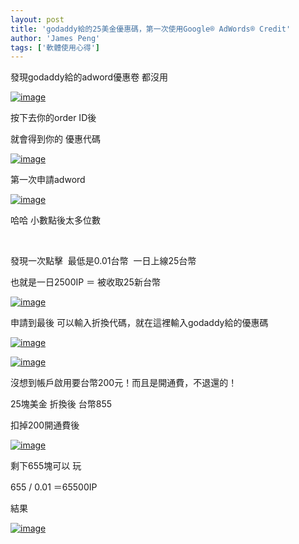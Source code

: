 ```yaml
---
layout: post
title: 'godaddy給的25美金優惠碼，第一次使用Google® AdWords® Credit'
author: 'James Peng'
tags: ['軟體使用心得']
---
```


發現godaddy給的adword優惠卷 都沒用

[![image](http://lh6.ggpht.com/_AnTT9cbXdqY/SZ2n0MlcQUI/AAAAAAAAGpU/dmdmUOaQjoo/image_thumb%5B19%5D.png?imgmax=800 "image")](http://lh4.ggpht.com/_AnTT9cbXdqY/SZ2nzMjmDyI/AAAAAAAAGpQ/mfrm9cUPA0s/s1600-h/image%5B11%5D.png)

按下去你的order ID後

就會得到你的 優惠代碼

[![image](http://lh3.ggpht.com/_AnTT9cbXdqY/SZ2n2ZWUp2I/AAAAAAAAGpc/f8dVKDPGtU0/image_thumb%5B27%5D.png?imgmax=800 "image")](http://lh6.ggpht.com/_AnTT9cbXdqY/SZ2n0w7VHjI/AAAAAAAAGpY/Px8OOjfL90c/s1600-h/image%5B15%5D.png)

第一次申請adword

[![image](http://lh6.ggpht.com/_AnTT9cbXdqY/SZ2n4KGI2aI/AAAAAAAAGpk/uSCGF5MTeGo/image_thumb%5B4%5D.png?imgmax=800 "image")](http://lh3.ggpht.com/_AnTT9cbXdqY/SZ2n3Muhk5I/AAAAAAAAGpg/acgEMOmBi8s/s1600-h/image%5B3%5D.png)

哈哈 小數點後太多位數

 

發現一次點擊  最低是0.01台幣  一日上線25台幣

也就是一日2500IP ＝ 被收取25新台幣

[![image](http://lh5.ggpht.com/_AnTT9cbXdqY/SZ2n6FOzvtI/AAAAAAAAGps/KVzfViBWr2Y/image_thumb%5B11%5D.png?imgmax=800 "image")](http://lh4.ggpht.com/_AnTT9cbXdqY/SZ2n5JsSyUI/AAAAAAAAGpo/0ilxTfED0dI/s1600-h/image%5B7%5D.png)

申請到最後 可以輸入折換代碼，就在這裡輸入godaddy給的優惠碼

[![image](http://lh4.ggpht.com/_AnTT9cbXdqY/SZ2n7l6wbaI/AAAAAAAAGp0/NH9C_VCzlA8/image_thumb%5B35%5D.png?imgmax=800 "image")](http://lh6.ggpht.com/_AnTT9cbXdqY/SZ2n621pjEI/AAAAAAAAGpw/GFoo6Y9eb9Q/s1600-h/image%5B19%5D.png)

[![image](http://lh4.ggpht.com/_AnTT9cbXdqY/SZ2n-BfC7OI/AAAAAAAAGp8/FH6RXrar1Rs/image_thumb%5B46%5D.png?imgmax=800 "image")](http://lh6.ggpht.com/_AnTT9cbXdqY/SZ2n9I54sDI/AAAAAAAAGp4/YauuPp-EXYE/s1600-h/image%5B24%5D.png)

沒想到帳戶啟用要台幣200元！而且是開通費，不退還的！

25塊美金 折換後 台幣855

扣掉200開通費後

[![image](http://lh5.ggpht.com/_AnTT9cbXdqY/SZ2n_sqVcfI/AAAAAAAAGqE/06mwEjhhfpg/image_thumb%5B55%5D.png?imgmax=800 "image")](http://lh6.ggpht.com/_AnTT9cbXdqY/SZ2n-6y9cqI/AAAAAAAAGqA/QlXm4K-EbGw/s1600-h/image%5B28%5D.png)

剩下655塊可以 玩

655 / 0.01 ＝65500IP

結果

[![image](http://lh4.ggpht.com/_AnTT9cbXdqY/SZ28k9MDIpI/AAAAAAAAGqM/LzcRGOOwhbs/image_thumb%5B62%5D.png?imgmax=800 "image")](http://lh6.ggpht.com/_AnTT9cbXdqY/SZ28kfP_wnI/AAAAAAAAGqI/H_A3Npy_kkg/s1600-h/image%5B33%5D.png)

